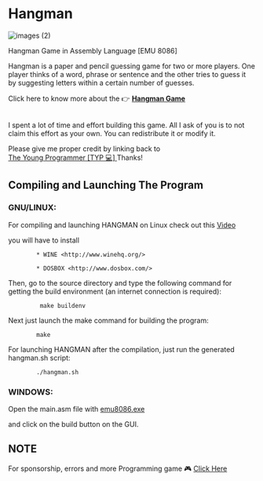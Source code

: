 # Hangman 

![images (2)](https://user-images.githubusercontent.com/79866006/152241700-6beb6cd4-62e4-4830-84c3-7b67997bae49.jpeg)


Hangman Game in Assembly Language [EMU 8086]

Hangman is a paper and pencil guessing game for two or more players. 
One player thinks of a word, 
phrase or sentence and the other tries to guess it by suggesting letters within a certain number of guesses. 

Click here to know more about the 👉    <strong> <a href="https://en.m.wikipedia.org/wiki/Hangman_(game)" target="_blank"> Hangman Game </a></strong>

  
<br>
  I spent a lot of time and effort building this game.                       
  All I ask of you is to not claim this effort as your own.              
  You can redistribute it or modify it.                                     
                                                                       
  Please give me proper credit by linking back to                  
                                      <a href="https://github.com/The-Young-Programmer/Hangman-_-ASM" target="_blank"> The Young Programmer [TYP 💻] </a> Thanks!          
                                               
  
  
## Compiling and Launching The Program

### GNU/LINUX:

For compiling and launching HANGMAN on Linux
check out this     <a href="https://youtu.be/FjR4xIp9dww" target="_blank"> Video </a> 

you will have to install

            * WINE <http://www.winehq.org/>
            
            * DOSBOX <http://www.dosbox.com/>

Then, go to the source directory and type the following command for
getting the build environment (an internet connection is required):

             make buildenv

Next just launch the make command for building the program:

            make

For launching HANGMAN after the compilation, just run the generated
        hangman.sh script:

            ./hangman.sh


### WINDOWS:

Open the main.asm file with      <a href="https://emu8086-microprocessor-emulator.en.softonic.com/download" target="_blank"> emu8086.exe </a>

 and click on the build button on the GUI.


## NOTE 

For sponsorship, errors and more Programming game 🎮
       <a href="the.young.programmer.team@gmail.com" target="_blank"> Click Here </a>


